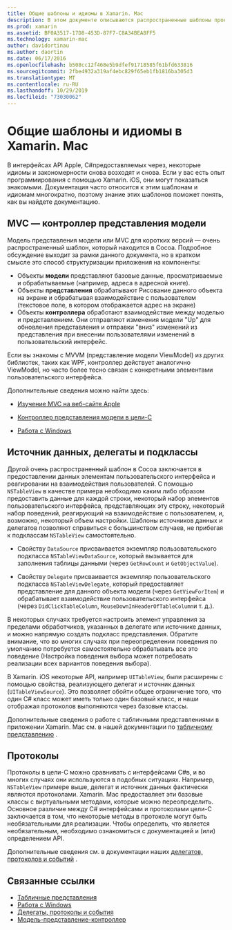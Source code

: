 ```yaml
---
title: Общие шаблоны и идиомы в Xamarin. Mac
description: В этом документе описываются распространенные шаблоны проектирования, используемые при создании приложений Xamarin. Mac. В нем обсуждается шаблон модель-представление-контроллер, источник данных и шаблоны делегатов, а также протоколы.
ms.prod: xamarin
ms.assetid: BF0A3517-17D8-453D-87F7-C8A34BEA8FF5
ms.technology: xamarin-mac
author: davidortinau
ms.author: daortin
ms.date: 06/17/2016
ms.openlocfilehash: b508cc12f468e5b9dfef91718585f61bfd633816
ms.sourcegitcommit: 2fbe4932a319af4ebc829f65eb1fb1816ba305d3
ms.translationtype: MT
ms.contentlocale: ru-RU
ms.lasthandoff: 10/29/2019
ms.locfileid: "73030062"
---
```

# <a name="common-patterns-and-idioms-in-xamarinmac"></a>Общие шаблоны и идиомы в Xamarin. Mac

В интерфейсах API Apple, C#предоставляемых через, некоторые идиомы и закономерности снова возходят и снова. Если у вас есть опыт программирования с помощью Xamarin. iOS, они могут показаться знакомыми. Документация часто относится к этим шаблонам и идиомам многократно, поэтому знание этих шаблонов поможет понять, как вы найдете документацию.

## <a name="mvc---model-view-controller"></a>MVC — контроллер представления модели

Модель представления модели или MVC для коротких версий — очень распространенный шаблон, который находится в Cocoa. Подробное обсуждение выходит за рамки данного документа, но в кратком смысле это способ структуризации приложения на компоненты:

- Объекты **модели** представляют базовые данные, просматриваемые и обрабатываемые (например, адреса в адресной книге).
- Объекты **представления** обрабатывают Рисование данного объекта на экране и обрабатывая взаимодействие с пользователем (текстовое поле, в котором отображается адрес на экране)
- Объекты **контроллера** обработают взаимодействие между моделью и представлением. Они отправляют изменения модели "Up" для обновления представления и отправки "вниз" изменений из представления при внесении пользователями изменений в пользовательский интерфейс.

Если вы знакомы с MVVM (представление модели ViewModel) из других библиотек, таких как WPF, контроллер действует аналогично ViewModel, но часто более тесно связан с конкретными элементами пользовательского интерфейса.

Дополнительные сведения можно найти здесь:

- [Изучение MVC на веб-сайте Apple](https://developer.apple.com/library/ios/documentation/general/conceptual/devpedia-cocoacore/MVC.html)

- [Контроллер представления модели в цели-C](https://developer.apple.com/library/ios/documentation/general/conceptual/CocoaEncyclopedia/Model-View-Controller/Model-View-Controller.html)
- [Работа с Windows](~/mac/user-interface/window.md)

## <a name="data-source--delegate--subclassing"></a>Источник данных, делегаты и подклассы

Другой очень распространенный шаблон в Cocoa заключается в предоставлении данных элементам пользовательского интерфейса и реагировании на взаимодействия пользователей. С помощью `NSTableView` в качестве примера необходимо каким либо образом предоставить данные для каждой строки, некоторый набор элементов пользовательского интерфейса, представляющих эту строку, некоторый набор поведений, реагирующий на взаимодействие с пользователем, и, возможно, некоторый объем настройки. Шаблоны источников данных и делегатов позволяют справиться с большинством случаев, не прибегая к подклассам `NSTableView` самостоятельно.

- Свойству `DataSource` присваивается экземпляр пользовательского подкласса `NSTableViewDataSource`, который вызывается для заполнения таблицы данными (через `GetRowCount` и `GetObjectValue`).

- Свойству `Delegate` присваивается экземпляр пользовательского подкласса `NSTableViewDelegate`, который предоставляет представление для данного объекта модели (через `GetViewForItem`) и обрабатывает взаимодействие пользовательского интерфейса (через `DidClickTableColumn`, `MouseDownInHeaderOfTableColumn`и т. д.).

В некоторых случаях требуется настроить элемент управления за пределами обработчиков, указанных в делегате или источнике данных, и можно напрямую создать подкласс представления. Обратите внимание, что во многих случаях при переопределении поведения по умолчанию потребуется самостоятельно обрабатывать все это поведение (Настройка поведения выбора может потребовать реализации всех вариантов поведения выбора).

В Xamarin. iOS некоторые API, например `UITableView`, были расширены с помощью свойства, реализующего делегат и источник данных (`UITableViewSource`). Это позволяет обойти общее ограничение того, что один C# класс может иметь только один базовый класс, и наши отображая протоколов выполняются через базовые классы.

Дополнительные сведения о работе с табличными представлениями в приложении Xamarin. Mac см. в нашей документации по [табличному представлению](~/mac/user-interface/table-view.md) .

## <a name="protocols"></a>Протоколы

Протоколы в цели-C можно сравнивать с интерфейсами C#в, и во многих случаях они используются в подобных ситуациях. Например, `NSTableView` примере выше, делегат и источник данных фактически являются протоколами. Xamarin. Mac предоставляет эти базовые классы с виртуальными методами, которые можно переопределить. Основное различие между C# интерфейсами и протоколами цели-C заключается в том, что некоторые методы в протоколе могут быть необязательными для реализации. Чтобы определить, что является необязательным, необходимо ознакомиться с документацией и (или) определением API.

Дополнительные сведения см. в документации наших [делегатов, протоколов и событий](~/ios/app-fundamentals/delegates-protocols-and-events.md) .

## <a name="related-links"></a>Связанные ссылки

- [Табличные представления](~/mac/user-interface/table-view.md)
- [Работа с Windows](~/mac/user-interface/window.md)
- [Делегаты, протоколы и события](~/ios/app-fundamentals/delegates-protocols-and-events.md)
- [Модель-представление-контроллер](https://developer.apple.com/library/ios/documentation/general/conceptual/CocoaEncyclopedia/Model-View-Controller/Model-View-Controller.html)
